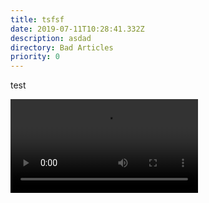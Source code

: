 ```yaml
---
title: tsfsf
date: 2019-07-11T10:28:41.332Z
description: asdad
directory: Bad Articles
priority: 0
---
```

test



<video controls data-id="Coder.mp4"><source src="https://storage.cloud.google.com/census-worth-dev-assets/videos/Coder.mp4" type="video/mp4">Video disabled</video>
